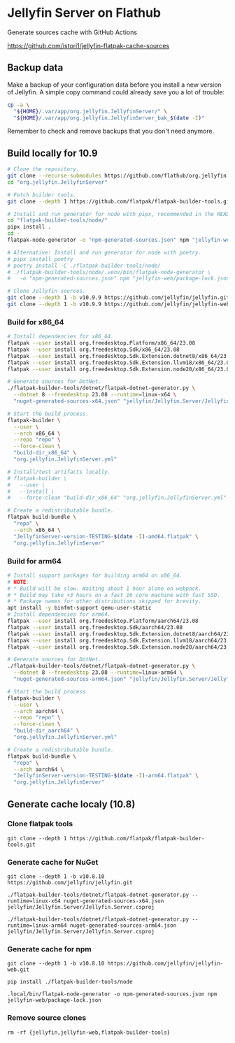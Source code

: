 # Jellyfin Server on Flathub

Generate sources cache with GitHub Actions

https://github.com/istori1/jellyfin-flatpak-cache-sources

## Backup data

Make a backup of your configuration data before you install a new version of
Jellyfin. A simple copy command could already save you a lot of trouble:

```bash
cp -a \
  "${HOME}/.var/app/org.jellyfin.JellyfinServer/" \
  "${HOME}/.var/app/org.jellyfin.JellyfinServer_bak_$(date -I)"
```

Remember to check and remove backups that you don't need anymore.

## Build locally for 10.9

```bash
# Clone the repository.
git clone --recurse-submodules https://github.com/flathub/org.jellyfin.JellyfinServer
cd "org.jellyfin.JellyfinServer"

# Fetch builder tools.
git clone --depth 1 https://github.com/flatpak/flatpak-builder-tools.git

# Install and run generator for node with pipx, recommended in the README.
cd "flatpak-builder-tools/node/"
pipx install .
cd -
flatpak-node-generator -o "npm-generated-sources.json" npm "jellyfin-web/package-lock.json"

# Alternative: Install and run generator for node with poetry.
# pipx install poetry
# poetry install -C ./flatpak-builder-tools/node/
# ./flatpak-builder-tools/node/.venv/bin/flatpak-node-generator \
#   -o "npm-generated-sources.json" npm "jellyfin-web/package-lock.json"

# Clone Jellyfin sources.
git clone --depth 1 -b v10.9.9 https://github.com/jellyfin/jellyfin.git
git clone --depth 1 -b v10.9.9 https://github.com/jellyfin/jellyfin-web.git
```

### Build for x86_64

```bash
# Install dependencies for x86_64.
flatpak --user install org.freedesktop.Platform/x86_64/23.08
flatpak --user install org.freedesktop.Sdk/x86_64/23.08
flatpak --user install org.freedesktop.Sdk.Extension.dotnet8/x86_64/23.08
flatpak --user install org.freedesktop.Sdk.Extension.llvm18/x86_64/23.08
flatpak --user install org.freedesktop.Sdk.Extension.node20/x86_64/23.08

# Generate sources for DotNet.
./flatpak-builder-tools/dotnet/flatpak-dotnet-generator.py \
  --dotnet 8 --freedesktop 23.08 --runtime=linux-x64 \
  "nuget-generated-sources-x64.json" "jellyfin/Jellyfin.Server/Jellyfin.Server.csproj"

# Start the build process.
flatpak-builder \
  --user \
  --arch x86_64 \
  --repo "repo" \
  --force-clean \
  "build-dir_x86_64" \
  "org.jellyfin.JellyfinServer.yml"

# Install/test artifacts locally.
# flatpak-builder \
#   --user \
#   --install \
#   --force-clean "build-dir_x86_64" "org.jellyfin.JellyfinServer.yml"

# Create a redistributable bundle.
flatpak build-bundle \
  "repo" \
  --arch x86_64 \
  "JellyfinServer-version-TESTING-$(date -I)-amd64.flatpak" \
  "org.jellyfin.JellyfinServer"
```

### Build for arm64

```bash
# Install support packages for building arm64 on x86_64.
# NOTE:
# * Build will be slow. Waiting about 1 hour alone on webpack.
# * Build may take +3 hours on a fast 16 core machine with fast SSD.
# * Package names for other distributions skipped for brevity.
apt install -y binfmt-support qemu-user-static
# Install dependencies for arm64.
flatpak --user install org.freedesktop.Platform/aarch64/23.08
flatpak --user install org.freedesktop.Sdk/aarch64/23.08
flatpak --user install org.freedesktop.Sdk.Extension.dotnet8/aarch64/23.08
flatpak --user install org.freedesktop.Sdk.Extension.llvm18/aarch64/23.08
flatpak --user install org.freedesktop.Sdk.Extension.node20/aarch64/23.08

# Generate sources for DotNet.
./flatpak-builder-tools/dotnet/flatpak-dotnet-generator.py \
  --dotnet 8 --freedesktop 23.08 --runtime=linux-arm64 \
  "nuget-generated-sources-arm64.json" "jellyfin/Jellyfin.Server/Jellyfin.Server.csproj"

# Start the build process.
flatpak-builder \
  --user \
  --arch aarch64 \
  --repo "repo" \
  --force-clean \
  "build-dir_aarch64" \
  "org.jellyfin.JellyfinServer.yml"

# Create a redistributable bundle.
flatpak build-bundle \
  "repo" \
  --arch aarch64 \
  "JellyfinServer-version-TESTING-$(date -I)-arm64.flatpak" \
  "org.jellyfin.JellyfinServer"
```

## Generate cache localy (10.8)

### Clone flatpak tools

`git clone --depth 1 https://github.com/flatpak/flatpak-builder-tools.git`

### Generate cache for NuGet

`git clone --depth 1 -b v10.8.10 https://github.com/jellyfin/jellyfin.git`

`./flatpak-builder-tools/dotnet/flatpak-dotnet-generator.py --runtime=linux-x64 nuget-generated-sources-x64.json jellyfin/Jellyfin.Server/Jellyfin.Server.csproj`

`./flatpak-builder-tools/dotnet/flatpak-dotnet-generator.py --runtime=linux-arm64 nuget-generated-sources-arm64.json jellyfin/Jellyfin.Server/Jellyfin.Server.csproj`

### Generate cache for npm

`git clone --depth 1 -b v10.8.10 https://github.com/jellyfin/jellyfin-web.git`

`pip install ./flatpak-builder-tools/node`

`.local/bin/flatpak-node-generator -o npm-generated-sources.json npm jellyfin-web/package-lock.json`

### Remove source clones

`rm -rf {jellyfin,jellyfin-web,flatpak-builder-tools}`
